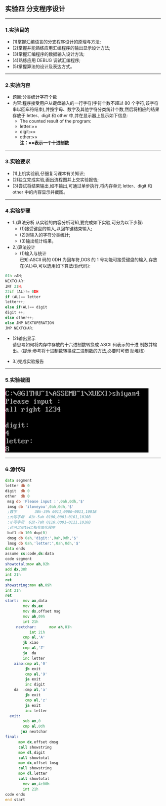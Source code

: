 ## 实验四 分支程序设计

-----------------------

### 1.实验目的
- (1)掌握汇编语言的分支程序设计的原理与方法;
- (2)掌握并能熟练应用汇编程序的输出显示设计方法;
- (3)掌握汇编程序的数据输入设计方法;
- (4)熟练应用 DEBUG 调试汇编程序;
- (5)掌握算法的设计及表达方式。

-------------------------

### 2.实验内容
- 题目:分类统计字符个数
- 内容:程序接受用户从键盘输入的一行字符(字符个数不超过 80 个字符,该字符串以回车符结束),并按字母、数字及其他字符分类统计个数,然后将相应的结果存放于 letter、digit 和 other 中,并在显示器上显示如下信息:
    - The counted result of the program:
    - letter:××
    - digit:××
    - other:××  
__注：××表示一个十进制数__

----------------------------    

### 3.实验要求
- (1)上机实验前,仔细复习课本有关知识;
- (2)独立完成实验,画出流程图并上交实验报告;
- (3)尝试将结果输出,如不输出,可通过单步执行,将内存单元 letter、digit 和 other 中的内容显示并截图。

-------------------------------

### 4.实验步骤
- 1.)算法分析
从实验的内容分析可知,要完成如下实验,可分为以下步骤:
  - (1)接受键盘的输入,以回车键结束输入;
  - (2)对输入的字符分类统计;
  - (3)输出统计结果。
- 2.)算法设计
  - (1)输入与统计  
  已知:ASCII 码的 0DH 为回车符,DOS 的 1 号功能可接受键盘的输入,存放在(AL)中,可以选用如下算法(伪代码):
```cpp
01h->AH;
NEXTCHAR:
INT 21H;
22if (AL)!= 0DH
if (AL)== letter
letter++;
else if(AL)== digit
digit ++;
else other++;
else JMP NEXTOPERATION
JMP NEXTCHAR;
```
  - (2)输出显示  
  请思考如何将内存中存放的十六进制数转换成 ASCII 码表示的十进
制数并输出。(提示:参考将十进制数转换成二进制数的方法,必要时可借
助堆栈)


-  3.)完成实验报告

-------------------------------

### 5.实验截图
![](assets/shiyan4.PNG)


-------------------------------

### 6.源代码

```asm
data segment
letter db 0
digit  db 0
other  db 0
 msg db 'Please input :',0ah,0dh,'$'
 imsg db 'iloveyou',0ah,0dh,'$'
 ;数字 		30h-39h 0011,0000~0011,1001B
 ;大写字母  41h-5ah 0100,0001~0101,1010B
 ;小写字母  61h-7ah 0110,0001~0111,1010B
 ;也可以用test指令简化程序
 buf1 db 100 dup(0)
 dmsg db 0ah,'digit:',0ah,0dh,'$'
 lmsg db 0ah,'letter:',0ah,0dh,'$'
data ends
assume cs:code,ds:data
code segment
showtotal:mov ah,02h
add dx,30h
int 21h
ret
showstring:mov ah,09h
int 21h
ret
start:  mov ax,data
        mov ds,ax
        mov dx,offset msg
        mov ah,09h
        int 21h
     nextchar:      mov ah,01h
 		   int 21h
        cmp al,'A'
        jb xiao
        cmp al,'Z'
        ja  da
        inc letter
    xiao:cmp al,'0'
         jb exit
         cmp al,'9'
         ja exit
         inc digit
    da  :cmp al,'a'
         jb exit
         cmp al,'z'
         ja exit
         inc letter
  exit:
        sub ax,0
  		cmp al,0dh
       jnz nextchar
final:
      mov dx,offset dmsg
      call showstring
      mov dl,digit
      call showtotal
      mov dx,offset lmsg
      call showstring
      mov dl,letter
      call showtotal
  		mov ax,4c00h
        int 21h
code ends
end start
```
